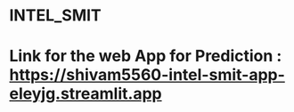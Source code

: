 # INTEL_SMIT
# Link for the web App for Prediction : https://shivam5560-intel-smit-app-eleyjg.streamlit.app
